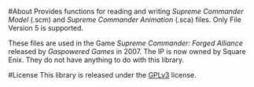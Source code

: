 #About
Provides functions for reading and writing *Supreme Commander Model* (.scm) and *Supreme Commander Animation* (.sca) files.
Only File Version 5 is supported.

These files are used in the Game *Supreme Commander: Forged Alliance* released by *Gaspowered Games* in 2007. 
The IP is now owned by Square Enix. They do not have anything to do with this library.

#License
This library is released under the [GPLv3](https://www.gnu.org/licenses/gpl-3.0.html) license.  
  